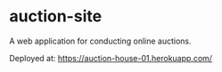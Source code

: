 # auction-site
A web application for conducting online auctions.

Deployed at:
https://auction-house-01.herokuapp.com/
